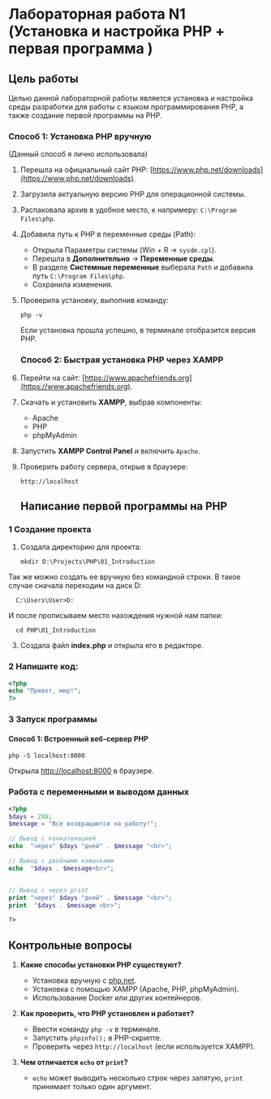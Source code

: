 # Лабораторная работа N1 (Установка и настройка PHP + первая программа )

##  Цель работы
Целью данной лабораторной работы является установка и настройка среды разработки для работы с языком программирования PHP, а также создание первой программы на PHP.

###  **Способ 1: Установка PHP вручную**
(Данный способ я лично использовала)
1. Перешла на официальный сайт PHP: [https://www.php.net/downloads](https://www.php.net/downloads).
2. Загрузила актуальную версию PHP для операционной системы.
3. Распаковала архив в удобное место, к напримеру: `C:\Program Files\php`.
4. Добавила путь к PHP в переменные среды (Path):
   - Открыла Параметры системы (Win + R → `sysdm.cpl`).
   - Перешла в **Дополнительно** → **Переменные среды**.
   - В разделе **Системные переменные** выберала `Path` и добавила путь `C:\Program Files\php`.
   - Сохранила изменения.
5. Проверила установку, выполнив команду:
   ```
   php -v
   ```
   Если установка прошла успешно, в терминале отобразится версия PHP.

   ###  **Способ 2: Быстрая установка PHP через XAMPP**
1. Перейти на сайт: [https://www.apachefriends.org](https://www.apachefriends.org).
2. Скачать и установить **XAMPP**, выбрав компоненты:
   - Apache
   - PHP
   - phpMyAdmin
3. Запустить **XAMPP Control Panel** и включить `Apache`.
4. Проверить работу сервера, открыв в браузере:
   ```
   http://localhost
   ```
   ## Написание первой программы на PHP

### 1 Создание проекта
1. Создала директорию для проекта:
   ```
   mkdir D:\Projects\PHP\01_Introduction
   ```
Так же можно создать ее вручную без командной строки. В такое случае сначала переходим на диск D:
  ```
    C:\Users\User>D:
  ```
 И после прописываем место нахождения нужной нам папки:
  ```
    cd PHP\01_Introduction
  ```


   
3. Создала файл **index.php** и открыла его в редакторе.

### 2 Напишите код:
```php
<?php
echo "Привет, мир!";
?>
```

### 3 Запуск программы
####  Способ 1: Встроенный веб-сервер PHP
```
php -S localhost:8000
```
Открыла [http://localhost:8000](http://localhost:8000) в браузере.

###  Работа с переменными и выводом данных
```php
<?php
$days = 288;
$message = "Все возвращаются на работу!";

// Вывод с конкатенацией
echo  "через" $days "дней" . $message "<br>";

// Вывод с двойными кавычками
echo  "$days . $message<br>";


// Вывод с через print
print "через" $days "дней" . $message "<br>";
print  "$days . $message <br>";

?>
```

##  Контрольные вопросы

1. **Какие способы установки PHP существуют?**
   - Установка вручную с [php.net](https://www.php.net/downloads).
   - Установка с помощью XAMPP (Apache, PHP, phpMyAdmin).
   - Использование Docker или других контейнеров.

2. **Как проверить, что PHP установлен и работает?**
   - Ввести команду `php -v` в терминале.
   - Запустить `phpinfo();` в PHP-скрипте.
   - Проверить через `http://localhost` (если используется XAMPP).

3. **Чем отличается `echo` от `print`?**
   - `echo` может выводить несколько строк через запятую, `print` принимает только один аргумент.


